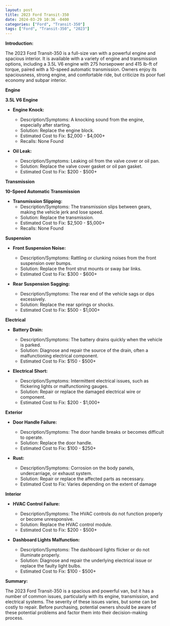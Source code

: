 ```yaml
---
layout: post
title: 2023 Ford Transit-350
date: 2024-03-29 10:36 -0400
categories: ["Ford", "Transit-350"]
tags: ["Ford", "Transit-350", "2023"]
---
```

**Introduction:**

The 2023 Ford Transit-350 is a full-size van with a powerful engine and spacious interior. It is available with a variety of engine and transmission options, including a 3.5L V6 engine with 275 horsepower and 415 lb-ft of torque, paired with a 10-speed automatic transmission. Owners enjoy its spaciousness, strong engine, and comfortable ride, but criticize its poor fuel economy and subpar interior.

**Engine**

**3.5L V6 Engine**

* **Engine Knock:**
    * Description/Symptoms: A knocking sound from the engine, especially after starting.
    * Solution: Replace the engine block.
    * Estimated Cost to Fix: $2,000 - $4,000+
    * Recalls: None Found

* **Oil Leak:**
    * Description/Symptoms: Leaking oil from the valve cover or oil pan.
    * Solution: Replace the valve cover gasket or oil pan gasket.
    * Estimated Cost to Fix: $200 - $500+

**Transmission**

**10-Speed Automatic Transmission**

* **Transmission Slipping:**
    * Description/Symptoms: The transmission slips between gears, making the vehicle jerk and lose speed.
    * Solution: Replace the transmission.
    * Estimated Cost to Fix: $2,500 - $5,000+
    * Recalls: None Found

**Suspension**

* **Front Suspension Noise:**
    * Description/Symptoms: Rattling or clunking noises from the front suspension over bumps.
    * Solution: Replace the front strut mounts or sway bar links.
    * Estimated Cost to Fix: $300 - $600+

* **Rear Suspension Sagging:**
    * Description/Symptoms: The rear end of the vehicle sags or dips excessively.
    * Solution: Replace the rear springs or shocks.
    * Estimated Cost to Fix: $500 - $1,000+

**Electrical**

* **Battery Drain:**
    * Description/Symptoms: The battery drains quickly when the vehicle is parked.
    * Solution: Diagnose and repair the source of the drain, often a malfunctioning electrical component.
    * Estimated Cost to Fix: $150 - $500+

* **Electrical Short:**
    * Description/Symptoms: Intermittent electrical issues, such as flickering lights or malfunctioning gauges.
    * Solution: Repair or replace the damaged electrical wire or component.
    * Estimated Cost to Fix: $200 - $1,000+

**Exterior**

* **Door Handle Failure:**
    * Description/Symptoms: The door handle breaks or becomes difficult to operate.
    * Solution: Replace the door handle.
    * Estimated Cost to Fix: $100 - $250+

* **Rust:**
    * Description/Symptoms: Corrosion on the body panels, undercarriage, or exhaust system.
    * Solution: Repair or replace the affected parts as necessary.
    * Estimated Cost to Fix: Varies depending on the extent of damage

**Interior**

* **HVAC Control Failure:**
    * Description/Symptoms: The HVAC controls do not function properly or become unresponsive.
    * Solution: Replace the HVAC control module.
    * Estimated Cost to Fix: $200 - $500+

* **Dashboard Lights Malfunction:**
    * Description/Symptoms: The dashboard lights flicker or do not illuminate properly.
    * Solution: Diagnose and repair the underlying electrical issue or replace the faulty light bulbs.
    * Estimated Cost to Fix: $100 - $500+

**Summary:**

The 2023 Ford Transit-350 is a spacious and powerful van, but it has a number of common issues, particularly with its engine, transmission, and electrical systems. The severity of these issues varies, but some can be costly to repair. Before purchasing, potential owners should be aware of these potential problems and factor them into their decision-making process.
